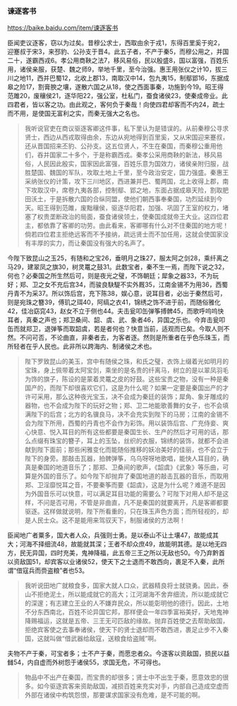### 谏逐客书
https://baike.baidu.com/item/谏逐客书

臣闻吏议逐客，窃以为过矣。昔穆公求士，西取由余于戎1，东得百里奚于宛2，迎蹇叔于宋3，来邳豹、公孙支于晋4。此五子者，不产于秦5，而穆公用之，并国二十，遂霸西戎6。孝公用商鞅之法7，移风易俗，民以殷盛8，国以富强，百姓乐用，诸侯亲服，获楚、魏之师9，举地千里，至今治强。惠王用张仪之计10，拔三川之地11，西并巴蜀12，北收上郡13，南取汉中14，包九夷15，制鄢郢16，东据成皋之险17，割膏腴之壤，遂散六国之从18，使之西面事秦，功施到今19。昭王得范雎20，废穰侯21，逐华阳22，强公室，杜私门，蚕食诸侯23，使秦成帝业。此四君者，皆以客之功。由此观之，客何负于秦哉！向使四君却客而不内24，疏士而不用，是使国无富利之实，而秦无强大之名也。
>我听说官吏在商议驱逐客卿这件事，私下里认为是错误的。从前秦穆公寻求贤士，西边从西戎取得由余，东边从宛地得到百里奚，又从宋国迎来蹇叔，还从晋国招来丕豹、公孙支。这五位贤人，不生在秦国，而秦穆公重用他们，吞并国家二十多个，于是称霸西戎。秦孝公采用商鞅的新法，移风易俗，人民因此殷实，国家因此富强，百姓乐意为国效力，诸侯亲附归服，战胜楚国、魏国的军队，攻取土地上千里，至今政治安定，国力强盛。秦惠王采纳张仪的计策，攻下三川地区，西进兼并巴、蜀两国，北上收得上郡，南下攻取汉中，席卷九夷各部，控制鄢、郢之地，东面占据成皋天险，割取肥田沃土，于是拆散六国的合纵同盟，使他们朝西事奉秦国，功烈延续到今天。昭王得到范雎，废黜穰侯，驱逐华阳君，加强、巩固了王室的权力，堵塞了权贵垄断政治的局面，蚕食诸侯领土，使秦国成就帝王大业。这四位君主，都依靠了客卿的功劳。由此看来，客卿哪有什么对不住秦国的地方呢！倘若四位君主拒绝远客而不予接纳，疏远贤士而不加任用，这就会使国家没有丰厚的实力，而让秦国没有强大的名声了。

今陛下致昆山之玉25，有随和之宝26，垂明月之珠27，服太阿之剑28，乘纤离之马29，建翠凤之旗30，树灵鼍之鼓31。此数宝者，秦不生一焉，而陛下说之32，何也？必秦国之所生然后可，则是夜光之璧，不饰朝廷；犀象之器33，不为玩好；郑、卫之女不充后宫34，而骏良駃騠不实外厩35，江南金锡不为用36，西蜀丹青不为采37。所以饰后宫，充下陈38，娱心意，说耳目者，必出于秦然后可，则是宛珠之簪39，傅玑之珥40，阿缟之衣41，锦绣之饰不进于前，而随俗雅化42，佳冶窈窕43，赵女不立于侧也44。夫击瓮叩缶弹筝搏髀45，而歌呼呜呜快耳者，真秦之声也；郑卫桑间、韶、虞、武、象者46，异国之乐也。今弃击瓮叩缶而就郑卫，退弹筝而取韶虞，若是者何也？快意当前，适观而已矣。今取人则不然。不问可否，不论曲直，非秦者去，为客者逐。然则是所重者在乎色乐珠玉，而所轻者在乎人民也。此非所以跨海内、制诸侯之术也。
>陛下罗致昆山的美玉，宫中有随侯之珠，和氏之璧，衣饰上缀着光如明月的宝珠，身上佩带着太阿宝剑，乘坐的是名贵的纤离马，树立的是以翠凤羽毛为饰的旗子，陈设的是蒙着灵鼍之皮的好鼓。这些宝贵之物，没有一种是秦国产的，而陛下却很喜欢它们，这是为什么呢？如果一定要是秦国出产的才许可采用，那么这种夜光宝玉，决不会成为秦廷的装饰；犀角、象牙雕成的器物，也不会成为陛下的玩好之物；郑、卫二地能歌善舞的女子，也不会填满陛下的后宫；北方的名骥良马，决不会充实到陛下的马房；江南的金锡不会为陛下所用，西蜀的丹青也不会作为彩饰。用以装饰后宫、广充侍妾、爽心快意、悦入耳目的所有这些都要是秦国生长、生产的然后才可用的话，那么点缀有珠宝的簪子，耳上的玉坠，丝织的衣服，锦绣的装饰，就都不会进献到陛下面前；那些闲雅变化而能随俗推移的妖冶美好的佳丽，也不会立于陛下的身旁。那敲击瓦器，拍髀弹筝，乌乌呀呀地歌唱，能快人耳目的，确真是秦国的地道音乐了；那郑、卫桑间的歌声，《韶虞》《武象》等乐曲，可算是外国的音乐了。如今陛下却抛弃了秦国地道的敲击瓦器的音乐，而取用郑、卫淫靡悦耳之音，不要秦筝而要《韶虞》，这是为什么呢？难道不是因为外国音乐可以快意，可以满足耳目功能的需要么？可陛下对用人却不是这样，不问是否可用，不管是非曲直，凡不是秦国的就要离开，凡是客卿都要驱逐。这样做就说明，陛下所看重的，只在珠玉声色方面；而所轻视的，却是人民士众。这不是能用来驾驭天下，制服诸侯的方法啊！

臣闻地广者粟多，国大者人众，兵强则士勇。是以泰山不让土壤47，故能成其大；河海不择细流48，故能就其深；王者不却众庶49，故能明其德。是以地无四方，民无异国，四时充美，鬼神降福，此五帝三王之所以无敌也50。今乃弃黔首以资敌国51，却宾客以业诸侯52，使天下之士退而不敢西向，裹足不入秦，此所谓“借寇兵而赍盗粮”者也53。
>我听说田地广就粮食多，国家大就人口众，武器精良将士就骁勇。因此，泰山不拒绝泥土，所以能成就它的高大；江河湖海不舍弃细流，所以能成就它的深邃；有志建立王业的人不嫌弃民众，所以能彰明他的德行。因此，土地不分东西南北，百姓不论异国它邦，那样便会一年四季富裕美好，天地鬼神降赐福运，这就是五帝、三王无可匹敌的缘故。抛弃百姓使之去帮助敌国，拒绝宾客使之去事奉诸侯，使天下的贤士退却而不敢西进，裹足止步不入秦国，这就叫做“借武器给敌寇，送粮食给盗贼”啊。

夫物不产于秦，可宝者多；士不产于秦，而愿忠者众。今逐客以资敌国，损民以益雠54，内自虚而外树怨于诸侯55，求国无危，不可得也。
>物品中不出产在秦国，而宝贵的却很多；贤士中不出生于秦，愿意效忠的很多。如今驱逐宾客来资助敌国，减损百姓来充实对手，内部自己造成空虚而外部在诸侯中构筑怨恨，那要谋求国家没有危难，是不可能的啊。
